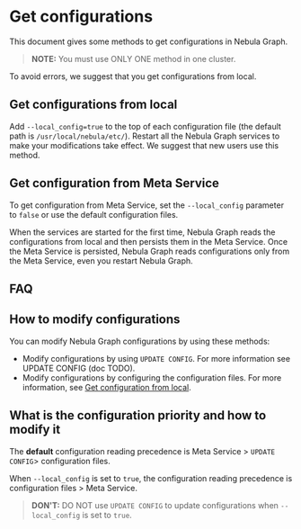 # Get configurations

This document gives some methods to get configurations in Nebula Graph.

> **NOTE:** You must use ONLY ONE method in one cluster.

To avoid errors, we suggest that you get configurations from local.

## Get configurations from local

Add `--local_config=true` to the top of each configuration file (the default path is `/usr/local/nebula/etc/`). Restart all the Nebula Graph services to make your modifications take effect. We suggest that new users use this method.

## Get configuration from Meta Service

To get configuration from Meta Service, set the `--local_config` parameter to `false` or use the default configuration files.

When the services are started for the first time, Nebula Graph reads the configurations from local and then persists them in the Meta Service. Once the Meta Service is persisted, Nebula Graph reads configurations only from the Meta Service, even you restart Nebula Graph.

## FAQ

## How to modify configurations

You can modify Nebula Graph configurations by using these methods:

- Modify configurations by using `UPDATE CONFIG`. For more information see UPDATE CONFIG (doc TODO).
- Modify configurations by configuring the configuration files. For more information, see [Get configuration from local](#get_configuration_from_local).

## What is the configuration priority and how to modify it

The **default** configuration reading precedence is Meta Service > `UPDATE CONFIG`> configuration files.

When `--local_config` is set to `true`, the configuration reading precedence is configuration files > Meta Service.

> **DON'T:** DO NOT use `UPDATE CONFIG` to update configurations when `--local_config` is set to `true`.
